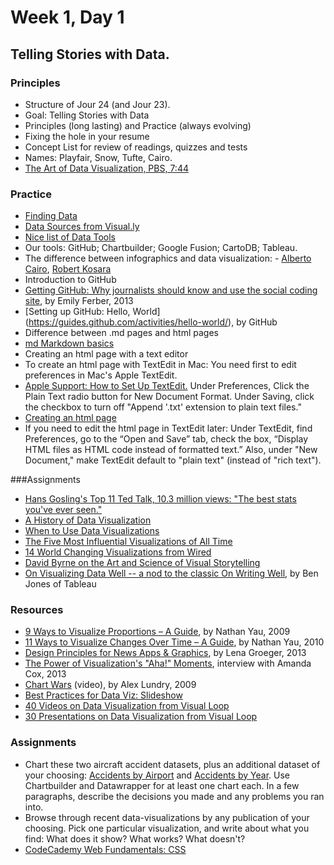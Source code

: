 # Week 1, Day 1
## Telling Stories with Data.

### Principles

- Structure of Jour 24 (and Jour 23).
- Goal: Telling Stories with Data
- Principles (long lasting) and Practice (always evolving)
- Fixing the hole in your resume
- Concept List for review of readings, quizzes and tests
- Names: Playfair, Snow, Tufte, Cairo.
- [The Art of Data Visualization, PBS, 7:44](http://www.pbs.org/video/2365039781/)

### Practice
- [Finding Data](http://datajournalismhandbook.org/1.0/en/getting_data_0.html)
- [Data Sources from Visual.ly](http://blog.visual.ly/data-sources/)
- [Nice list of Data Tools](http://selection.datavisualization.ch/)
- Our tools: GitHub; Chartbuilder; Google Fusion; CartoDB; Tableau.
- The difference between infographics and data visualization: - [Alberto Cairo](http://www.thefunctionalart.com/2014/03/infographics-to-reveal-visualizations.html), [Robert Kosara](https://eagereyes.org/blog/2010/the-difference-between-infographics-and-visualization)
- Introduction to GitHub
- [Getting GitHub: Why journalists should know and use the social coding site](http://knightlab.northwestern.edu/2013/06/13/getting-github-why-journalists-should-know-and-use-the-social-coding-site/), by Emily Ferber, 2013
- [Setting up GitHub: Hello, World] (https://guides.github.com/activities/hello-world/), by GitHub
- Difference between .md pages and html pages
- [md Markdown basics](https://help.github.com/articles/markdown-basics/)
- Creating an html page with a text editor
- To create an html page with TextEdit in Mac: You need first to edit preferences in Mac's Apple TextEdit.
- <a href="https://support.apple.com/kb/ta20406?locale=en_US">Apple Support: How to Set Up TextEdit.</a> Under Preferences, Click the Plain Text radio button for New Document Format. Under Saving, click the checkbox to turn off "Append '.txt' extension to plain text files."
- [Creating an html page](http://www.w3schools.com/html/html_intro.asp)
- If you need to edit the html page in TextEdit later: Under TextEdit, find Preferences, go to the “Open and Save” tab, check the box, “Display HTML files as HTML code instead of formatted text.” Also, under "New Document," make TextEdit default to "plain text" (instead of "rich text").

###Assignments

- [Hans Gosling's Top 11 Ted Talk, 10.3 million views: "The best stats you've ever seen."](https://www.ted.com/talks/hans_rosling_shows_the_best_stats_you_ve_ever_seen?language=en)
- [A History of Data Visualization](http://data-art.net/resources/history_of_vis.php)
- [When to Use Data Visualizations](http://data-art.net/resources/history_of_vis.php)
- [The Five Most Influential Visualizations of All Time](http://www.tableau.com/sites/default/files/whitepapers/the_5_most_influential_data_visualizations_of_all_time.pdf)
- [14 World Changing Visualizations from Wired](http://www.wired.com/2014/03/beautiful-science/)
- [David Byrne on the Art and Science of Visual Storytelling](https://www.brainpickings.org/2013/10/08/best-american-infographics-david-byrne/)
- [On Visualizing Data Well -- a nod to the classic On Writing Well](http://dataremixed.com/2015/05/on-visualizing-data-well/), by Ben Jones of Tableau

### Resources

- [9 Ways to Visualize Proportions – A Guide](http://flowingdata.com/2009/11/25/9-ways-to-visualize-proportions-a-guide/), by Nathan Yau, 2009
- [11 Ways to Visualize Changes Over Time – A Guide](http://flowingdata.com/2010/01/07/11-ways-to-visualize-changes-over-time-a-guide/), by Nathan Yau, 2010
- [Design Principles for News Apps & Graphics](http://www.propublica.org/nerds/item/design-principles-for-news-apps-graphics), by Lena Groeger, 2013
- [The Power of Visualization's "Aha!" Moments](http://blogs.hbr.org/hbr/hbreditors/2013/03/power_of_visualizations_aha_moment.html), interview with Amanda Cox, 2013
- [Chart Wars](http://www.targetpointconsulting.com/ToThePoint/2010/01/05/chart-wars) (video), by Alex Lundry, 2009
- [Best Practices for Data Viz: Slideshow](http://www.slideshare.net/idigdata/data-visualization-best-practices-2013)
- [40 Videos on Data Visualization from Visual Loop](http://visualoop.com/blog/2654/40-must-see-videos-about-data-visualization-and-infographics)
- [30 Presentations on Data Visualization from Visual Loop](http://visualoop.com/blog/181/30-great-presentations-for-people-interested-in-data-visualization)

### Assignments

- Chart these two aircraft accident datasets, plus an additional dataset of your choosing: [Accidents by Airport](../../data/accidents-by-airport.tsv) and [Accidents by Year](../../data/accidents-by-year.tsv). Use Chartbuilder and Datawrapper for at least one chart each. In a few paragraphs, describe the decisions you made and any problems you ran into.
- Browse through recent data-visualizations by any publication of your choosing. Pick one particular visualization, and write about what you find: What does it show? What works? What doesn't?
- [CodeCademy Web Fundamentals: CSS](http://www.codecademy.com/courses/web-beginner-en-TlhFi/)


